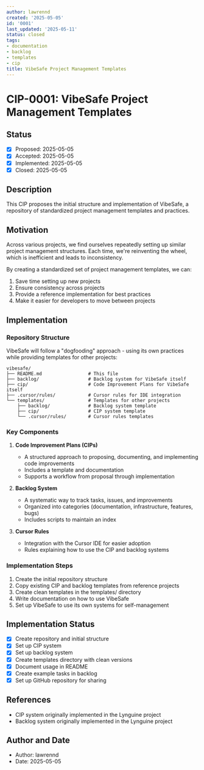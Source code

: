 ```yaml
---
author: lawrennd
created: '2025-05-05'
id: '0001'
last_updated: '2025-05-11'
status: closed
tags:
- documentation
- backlog
- templates
- cip
title: VibeSafe Project Management Templates
---
```


# CIP-0001: VibeSafe Project Management Templates

## Status

- [x] Proposed: 2025-05-05
- [x] Accepted: 2025-05-05
- [x] Implemented: 2025-05-05
- [x] Closed: 2025-05-05

## Description

This CIP proposes the initial structure and implementation of VibeSafe, a repository of standardized project management templates and practices.

## Motivation

Across various projects, we find ourselves repeatedly setting up similar project management structures. Each time, we're reinventing the wheel, which is inefficient and leads to inconsistency. 

By creating a standardized set of project management templates, we can:
1. Save time setting up new projects
2. Ensure consistency across projects
3. Provide a reference implementation for best practices
4. Make it easier for developers to move between projects

## Implementation

### Repository Structure

VibeSafe will follow a "dogfooding" approach - using its own practices while providing templates for other projects:

```
vibesafe/
├── README.md                 # This file
├── backlog/                  # Backlog system for VibeSafe itself
├── cip/                      # Code Improvement Plans for VibeSafe itself
├── .cursor/rules/            # Cursor rules for IDE integration
└── templates/                # Templates for other projects
    ├── backlog/              # Backlog system template
    ├── cip/                  # CIP system template
    └── .cursor/rules/        # Cursor rules templates
```

### Key Components

1. **Code Improvement Plans (CIPs)**
   - A structured approach to proposing, documenting, and implementing code improvements
   - Includes a template and documentation
   - Supports a workflow from proposal through implementation

2. **Backlog System**
   - A systematic way to track tasks, issues, and improvements
   - Organized into categories (documentation, infrastructure, features, bugs)
   - Includes scripts to maintain an index

3. **Cursor Rules**
   - Integration with the Cursor IDE for easier adoption
   - Rules explaining how to use the CIP and backlog systems

### Implementation Steps

1. Create the initial repository structure
2. Copy existing CIP and backlog templates from reference projects
3. Create clean templates in the templates/ directory
4. Write documentation on how to use VibeSafe
5. Set up VibeSafe to use its own systems for self-management

## Implementation Status

- [x] Create repository and initial structure
- [x] Set up CIP system
- [x] Set up backlog system
- [x] Create templates directory with clean versions
- [x] Document usage in README
- [x] Create example tasks in backlog
- [x] Set up GitHub repository for sharing

## References

- CIP system originally implemented in the Lynguine project
- Backlog system originally implemented in the Lynguine project

## Author and Date

- Author: lawrennd
- Date: 2025-05-05 
